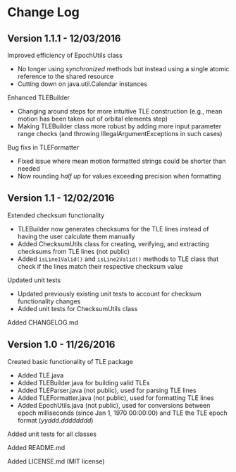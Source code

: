 # Change Log

## Version 1.1.1 - 12/03/2016

Improved efficiency of EpochUtils class

- No longer using *synchronized* methods but instead using a single atomic reference to the shared resource  
- Cutting down on java.util.Calendar instances  

Enhanced TLEBuilder

- Changing around steps for more intuitive TLE construction (e.g., mean motion has been taken out of orbital elements step)  
- Making TLEBuilder class more robust by adding more input parameter range checks (and throwing IllegalArgumentExceptions in such cases)  

Bug fixs in TLEFormatter

- Fixed issue where mean motion formatted strings could be shorter than needed  
- Now rounding *half up* for values exceeding precision when formatting  

## Version 1.1 - 12/02/2016

Extended checksum functionality

- TLEBuilder now generates checksums for the TLE lines instead of having the user calculate them manually  
- Added ChecksumUtils class for creating, verifying, and extracting checksums from TLE lines (not public)  
- Added `isLine1Valid()` and `isLine2Valid()` methods to TLE class that check if the lines match their respective checksum value  

Updated unit tests

- Updated previously existing unit tests to account for checksum functionality changes  
- Added unit tests for ChecksumUtils class  

Added CHANGELOG.md

## Version 1.0 - 11/26/2016

Created basic functionality of TLE package

- Added TLE.java
- Added TLEBuilder.java for building valid TLEs
- Added TLEParser.java (not public), used for parsing TLE lines
- Added TLEFormatter.java (not public), used for formatting TLE lines
- Added EpochUtils.java (not public), used for conversions between epoch milliseconds (since Jan 1, 1970 00:00:00) and TLE the TLE epoch format (*yyddd.dddddddd*)

Added unit tests for all classes

Added README.md

Added LICENSE.md (MIT license)
